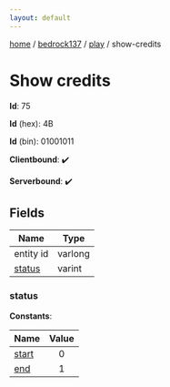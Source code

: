 ```yaml
---
layout: default
---
```


[home](/)  /  [bedrock137](/protocol/bedrock137)  /  [play](/protocol/bedrock137/play)  /  show-credits

# Show credits

**Id**: 75

**Id** (hex): 4B

**Id** (bin): 01001011

**Clientbound**: ✔️

**Serverbound**: ✔️

## Fields

Name | Type
---|---
entity id | varlong
[status](#status) | varint

### status

**Constants**:

Name | Value
---|:---:
[start](status_start) | 0
[end](status_end) | 1
